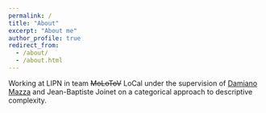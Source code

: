 ```yaml
---
permalink: /
title: "About"
excerpt: "About me"
author_profile: true
redirect_from: 
  - /about/
  - /about.html
---
```


Working at LIPN in team ~~MoLoToV~~ LoCal under the supervision of [Damiano Mazza](https://lipn.univ-paris13.fr/~mazza) and Jean-Baptiste Joinet on a categorical approach to descriptive complexity. 